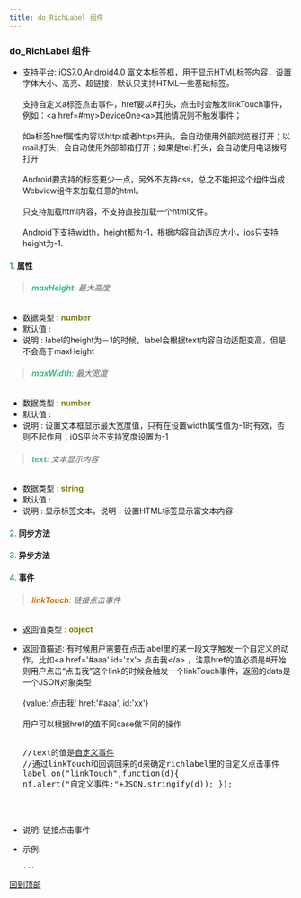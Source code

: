 ```yaml
---
title: do_RichLabel 组件
---
```


### do_RichLabel 组件

* 支持平台: iOS7.0,Android4.0
富文本标签框，用于显示HTML标签内容，设置字体大小、高亮、超链接，默认只支持HTML一些基础标签。<br /><br />支持自定义a标签点击事件，href要以#打头，点击时会触发linkTouch事件，例如：&lt;a href=#my&gt;DeviceOne&lt;a&gt;其他情况则不触发事件；<br /><br />如a标签href属性内容以http:或者https开头，会自动使用外部浏览器打开；以mail:打头，会自动使用外部邮箱打开；如果是tel:打头，会自动使用电话拨号打开<br /><br />Android要支持的标签更少一点，另外不支持css，总之不能把这个组件当成Webview组件来加载任意的html。<br /><br />只支持加载html内容，不支持直接加载一个html文件。<br /><br />Android下支持width，height都为-1，根据内容自动适应大小，ios只支持height为-1.<br />

#### <font color ='#40A977'>**1.**</font> 属性

>###### <font color ='#42b983'>**maxHeight**</font>: 最大高度

- 数据类型 : <font color ='#808000'>**number**</font>
- 默认值 : 
- 说明 : label的height为－1的时候，label会根据text内容自动适配变高，但是不会高于maxHeight

>###### <font color ='#42b983'>**maxWidth**</font>: 最大宽度

- 数据类型 : <font color ='#808000'>**number**</font>
- 默认值 : 
- 说明 : 设置文本框显示最大宽度值，只有在设置width属性值为-1时有效，否则不起作用；iOS平台不支持宽度设置为-1

>###### <font color ='#42b983'>**text**</font>: 文本显示内容

- 数据类型 : <font color ='#808000'>**string**</font>
- 默认值 : 
- 说明 :  显示标签文本，说明：设置HTML标签显示富文本内容

#### <font color ='#40A977'>**2.**</font> 同步方法

#### <font color ='#40A977'>**3.**</font> 异步方法


#### <font color ='#40A977'>**4.**</font> 事件

>###### <font color ='#e96900'>**linkTouch**</font>: 链接点击事件

- 返回值类型 : <font color ='#808000'>**object**</font>
- 返回值描述: 有时候用户需要在点击label里的某一段文字触发一个自定义的动作，比如&lt;a href='#aaa' id='xx'&gt; 点击我&lt;/a&gt; ，注意href的值必须是#开始<br />则用户点击“点击我”这个link的时候会触发一个linkTouch事件，返回的data是一个JSON对象类型<br /><br />{value:'点击我' href:'#aaa', id:'xx'}<br /><br />用户可以根据href的值不同case做不同的操作<br /><br /><pre class="brush: js;toolbar:false;">
//text的值是<a href="#my">自定义事件</a>
//通过linkTouch和回调回来的d来确定richlabel里的自定义点击事件
label.on("linkTouch",function(d){
	nf.alert("自定义事件:"+JSON.stringify(d));
});
</pre><br /><br />
- 说明: 链接点击事件
- 示例:

  ```javascript
  ...

  ```

[回到顶部](#top)


